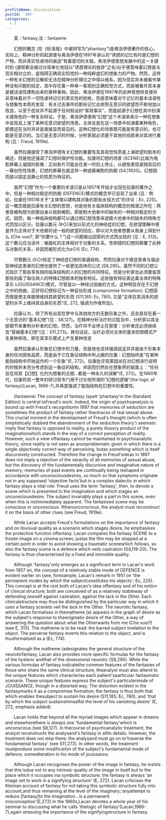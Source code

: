 ```yaml
---
profileName: dissociation
postId: '197'
categories:
  - 7
---
```

‌‌‌‌　　英：fantasy;法：fantasme


‌‌‌‌　　幻想的概念 (在《标准版》中被拼写为“phantasy”)是弗洛伊德著作的核心。实际上，精神分析的起源便与弗洛伊德在1897年承认的“诱惑的记忆有时是幻想的产物，而非真实性虐待的痕迹”有着密切的关联。弗洛伊德思想发展中的这一关键时刻 (通常都会被过分简单化地冠以“诱惑理论的放弃”之名)似乎便意味着幻想是与现实相对立的，是阻碍正确现实知觉的一种纯粹虚幻的想象力的产物。然而，这样一种有关幻想的见解却无法在精神分析理论之中得以维系，因为现实并未被看作某种没有问题的给定，其中存在着一种单一客观的正确知觉方式，而是被看作其本身是被话语性建构出来的某种事物。因此，弗洛伊德在1897年的此种思想转变便并非意味着对于一切性虐待记忆的真实性的拒绝，而是意味着对于记忆的基本话语性与想象性本质的发现：有关过去事件的那些记忆会依照无意识的欲望而不断地加以改造，以至于症状并不起源于任何假设的“客观事实”，而是起源于幻想在其中扮演关键角色的一种复杂辩证。于是，弗洛伊德便用“幻想”这个术语来表示一种在想象中呈现且上演了某种无意识欲望的场景。主体总是在这一场景中扮演着某种角色，即便这在当时并非是直接显而易见的。这种幻想化的场景既可能是有意识的，也可能是无意识的。当它是无意识的时候，分析家就必须基于其他的线索来对其进行重构 (见：Freud, 1919e).

‌‌‌‌　　虽然拉康接受了弗洛伊德有关幻想的重要性及其视觉性质是上演欲望的剧本的阐述，但是他还强调了幻想的保护性功能。拉康将幻想的场景 (SCENE)比喻为电影屏幕上凝固的影像：正如影片可能会在某一时刻上停止，以避免表现紧随其后的一幕创伤性场景，幻想的屏幕也是这样一种遮蔽阉割的防御 (S4,11920)。幻想因而是以固定且静止的性质为特征的。

‌‌‌‌　　虽然“幻想”作为一个重要的术语只是从1957年开始才出现在拉康的著作之中，但是一种相对稳定的防御 (DEFENCE)模式的概念早已显现了出来 (见：例如，拉康在1951年关于“主体借以建构其对象的那些永恒方式”的评论：Ec, 225)。这一概念既是拉康有关幻想的思想，也是他有关临床结构的概念的根源之所在：两者皆被构想为防御自身以抵制阉割，即抵制大他者中的缺失的一种相对稳定的方式。因而，每一种临床结构都可以通过用幻想场景来遮蔽大他者中的缺失的特殊方式而加以区分。拉康以数元 (8◇)来加以形式化的神经症的幻想，在欲望图解中便是作为主体对于大他者的谜一般的欲望的回应，即以对大他者想要从我身上得到什么 (Che vuoi?, 即“你要什么？”)这一问题做出回答的方式而出现的 (见：E, 313)。这个数元应当读作：被画杠的主体相对于对象的关系。性倒错的幻想则颠覆了此种与对象的关系，并因而被形式化为a◇S (Ec, 774).

‌‌‌‌　　尽管数元 (S◇)标定了神经症幻想的普遍结构，然而拉康对于癔症患者与强迫型神经症患者的幻想也提供了一些更加具体的公式 (S8,295)。虽然不同的幻想公式指示了那些享有相同临床结构的人的幻想的共同特征，但是分析家也必须要留意那些刻画了每位病人的特殊幻想剧本的独有特征。这些独有特征表达着主体的特殊享乐 (JOUISSANCE)模式，尽管是以一种经过扭曲的方式。这种明显存在于幻想之中的扭曲，正好将幻想标记为一种妥协形成 (compromise formation); 幻想因而既是使主体能够维持其欲望的东西 (S11,185: Ec, 780), 又是“主体在其消失的欲望的水平上维持其自身的东西”(E, 272, 强调为作者所加)。

‌‌‌‌　　拉康认为，除了所有出现在梦中与其他地方的无数形象之外，还总是存在着一个无意识的“基本幻想”(见：S8,127)。在精神分析治疗的过程当中，分析家以其全部细节来重构分析者的幻想。然而，治疗并不会停止在那里：分析者还必须继续去“穿越基本幻想”(见：S11,273)。换句话说，治疗必须对主体的基本防御模式产生某种修改，即在其享乐模式上产生某种改变

‌‌‌‌　　虽然拉康承认形象在幻想中的力量，但是他也坚持强调说这并非是由于形象本身的任何固有品质，而是由于它在象征结构中所占据的位置：幻想始终是“在某种能指结构中开始运作的一个形象”(E, 272)。拉康批评克莱因派在对幻想进行说明的时候并未充分考虑到这一象征的结构，并因而仍然处在想象界的层面上：“任何旨在将其【幻想】化约为想象的企图…都是一种永久的误解”(E, 272)。在1960年代，拉康将其一整年的研讨班专门用于讨论他所谓的“幻想的逻辑”(the logic of fantasy)(Lacan, 1966-7),并再度强调了能指结构在幻想中的重要性。


‌‌‌‌　　(fantasme) The concept of fantasy (spelt 'phantasy'in the Standard Edition) is central toFreud's work. Indeed, the origin of psychoanalysis is bound up with Freud's recognitionin 1897 that memories of seduction are sometimes the product of fantasy rather thantraces of real sexual abuse. This crucial moment in the development of Freud's thought (which is often simplistically dubbed the abandonment of the seduction theory') seemsto imply that fantasy is opposed to reality, a purely illusory product of the imaginationwhich stands in the way of a correct perception of reality. However, such a view offantasy cannot be maintained in psychoanalytic theory, since reality is not seen as anunproblematic given in which there is a single objectively correct way of perceiving, butas something which is itself discursively constructed. Therefore the change in Freud'sideas in 1897 does not imply a rejection of the veracity of all memories of sexual abuse, but the discovery of the fundamentally discursive and imaginative nature of memory; memories of past events are continually being reshaped in accordance with unconsciousdesires, so much so that symptoms originate not in any supposed 'objective facts'but in a complex dialectic in which fantasy plays a vital role. Freud uses the term 'fantasy', then, to denote a scene which is presented to the imagination and which stages an unconsciousdesire. The subject invariably plays a part in this scene, even when this is notimmediately apparent. The fantasised scene may be conscious or unconscious. Whenunconscious, the analyst must reconstruct it on the basis of other clues (see Freud, 1919e).

‌‌‌‌　　While Lacan accepts Freud's formulations on the importance of fantasy and on itsvisual quality as a scenario which stages desire, he emphasises the protective function offantasy. Lacan compares the fantasy SCENE to a frozen image on a cinema screen; justas the film may be stopped at a certain point in order to avoid showing a traumatic scenewhich follows, so also the fantasy scene is a defence which veils castration (S4,119-20). The fantasy is thus characterised by a fixed and immobile quality.

‌‌‌‌　　Although 'fantasy'only emerges as a significant term in Lacan's work from 1957 on, the concept of a relatively stable mode of DEFENCE is evident earlier on (see, forexample, Lacan's remark in 1951 on 'the permanent modes by which the subjectconstitutes his objects'; Ec, 225). This concept is at the root both of Lacan's idea offantasy and of his notion of clinical structure; both are conceived of as a relatively stableway of defending oneself against castration, against the lack in the Other. Each clinicalstructure may thus be distinguished by the particular way in which it uses a fantasy sceneto veil the lack in the Other. The neurotic fantasy, which Lacan formalises in thematheme (a) appears in the graph of desire as the subjeet's response to theenigmatic desire of the Other, a way of answering the question about what the Otherwants from me (Che vuoi?)(see E, 313). The matheme is to be read: the barred subject inrelation to the object. The perverse fantasy inverts this relation to the object, and is thusformalised as a (Ec, 774).

‌‌‌‌　　Although the matheme (adesignates the general structure of the neuroticfantasy, Lacan also provides more specific formulas for the fantasy of the hysteric andthat of the obsessional neurotic (S8,295). While the various formulas of fantasy indicatethe common features of the fantasies of those who share the same clinical structure, theanalyst must also attend to the unique features which characterise each patient'sparticular fantasmatic scenario. These unique features express the subject's particularmode of JOUISSANCE, though in a distorted way. The distortion evident in the fantasymarks it as a compromise formation; the fantasy is thus both that which enables thesubject to sustain his desire (S11,185; Ec, 780), and 'that by which the subject sustainshimselfat the level of his vanishing desire' (E, 272, emphasis added).

‌‌‌‌　　Lacan holds that beyond all the myriad images which appear in dreams and elsewherethere is always one 'fundamental fantasy'which is unconscious (see S8,127). In thecourse of psychoanalytic treatment, the analyst reconstructs the analysand's fantasy in allits details. However, the treatment does not stop there; the analysand must go on to'traverse the fundamental fantasy' (see S11,273). In other words, the treatment mustproduce some modification of the subject's fundamental mode of defence, somealteration in his mode of jouissance.

‌‌‌‌　　Although Lacan recognises the power of the image in fantasy, he insists that this isdue not to any intrinsic quality of the image in itself but to the place which it occupies ina symbolic structure; the fantasy is always 'an image set to work in a signifying structure' (E, 272). Lacan criticises the Kleinian account of fantasy for not taking this symbolic structure fully into account,and thus remaining at the level of the imaginary;'anyattempt to reduce [fantasy]to the imagination...is a permanent misconception'(E,272).In the 1960s,Lacan devotes a whole year of his seminar to discussing what he calls 'thelogic of fantasy'(Lacan,1966-7),again stressing the importance of the signifyingstructure in fantasy.

